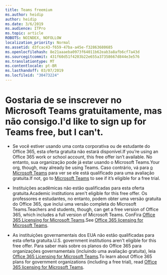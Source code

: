 ```yaml
---
title: Teams freemium
ms.author: heidip
author: heidip
ms.date: 3/6/2019
ms.audience: ITPro
ms.topic: article
ROBOTS: NOINDEX, NOFOLLOW
localization_priority: Normal
ms.assetid: d3fcac43-f659-47ba-a45e-f32863680685
ms.openlocfilehash: 8e21aaaeba0973f64011b62eab3a8afb6cf7a43d
ms.sourcegitcommit: 431f60d51f4203b22e655a37358667d844e3e576
ms.translationtype: MT
ms.contentlocale: pt-BR
ms.lasthandoff: 03/07/2019
ms.locfileid: "30473224"
---
```

# <a name="id-like-to-sign-up-for-teams-free-but-i-cant"></a><span data-ttu-id="fde75-102">Gostaria de se inscrever no Microsoft Teams gratuitamente, mas não consigo.</span><span class="sxs-lookup"><span data-stu-id="fde75-102">I'd like to sign up for Teams free, but I can't.</span></span>

- <span data-ttu-id="fde75-103">Se você estiver usando uma conta corporativa ou de estudante do Office 365, esta oferta gratuita não estará disponível.</span><span class="sxs-lookup"><span data-stu-id="fde75-103">If you’re using an Office 365 work or school account, this free offer isn’t available.</span></span> <span data-ttu-id="fde75-104">No entanto, sua organização pode já estar usando o Microsoft Teams.</span><span class="sxs-lookup"><span data-stu-id="fde75-104">Your org, though, may already be using Teams.</span></span> <span data-ttu-id="fde75-105">Caso contrário, vá para [o Microsoft Teams](https://products.office.com/en-us/microsoft-teams/group-chat-software) para ver se ele está qualificado para uma avaliação gratuita.</span><span class="sxs-lookup"><span data-stu-id="fde75-105">If not, go to [Microsoft Teams](https://products.office.com/en-us/microsoft-teams/group-chat-software) to see if it’s eligible for a free trial.</span></span>

- <span data-ttu-id="fde75-106">Instituições acadêmicas não estão qualificadas para esta oferta gratuita.</span><span class="sxs-lookup"><span data-stu-id="fde75-106">Academic institutions aren't eligible for this free offer.</span></span> <span data-ttu-id="fde75-107">Os professores e estudantes, no entanto, podem obter uma versão gratuita do Office 365, que inclui uma versão completa do Microsoft Teams.</span><span class="sxs-lookup"><span data-stu-id="fde75-107">Teachers and students, though, can get a free version of Office 365, which includes a full version of Microsoft Teams.</span></span> <span data-ttu-id="fde75-108">ConFira [Office 365 Licensing for Microsoft Teams](https://docs.microsoft.com/microsoftteams/office-365-licensing).</span><span class="sxs-lookup"><span data-stu-id="fde75-108">See [Office 365 licensing for Microsoft Teams](https://docs.microsoft.com/microsoftteams/office-365-licensing).</span></span>

- <span data-ttu-id="fde75-109">As instituições governamentais dos EUA não estão qualificadas para esta oferta gratuita.</span><span class="sxs-lookup"><span data-stu-id="fde75-109">U.S. government institutions aren't eligible for this free offer.</span></span> <span data-ttu-id="fde75-110">Para saber mais sobre os planos do Office 365 para organizações governamentais (incluindo uma avaliação gratuita), leia [Office 365 Licensing for Microsoft Teams](https://docs.microsoft.com/microsoftteams/office-365-licensing).</span><span class="sxs-lookup"><span data-stu-id="fde75-110">To learn about Office 365 plans for government organizations (including a free trial), read [Office 365 licensing for Microsoft Teams](https://docs.microsoft.com/microsoftteams/office-365-licensing).</span></span>


